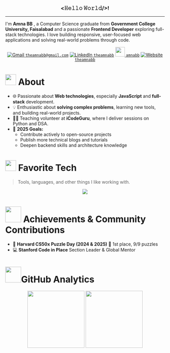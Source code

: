 <h3 align="center"> <𝙷𝚎𝚕𝚕𝚘 𝚆𝚘𝚛𝚕𝚍/>!</h3>

---

I'm **Amna BB** , a Computer Science graduate from **Government College University, Faisalabad**  and a passionate **Frontend Developer** exploring full-stack technologies. I love building responsive, user-focused web applications and solving real-world problems through code.

<div align="center">

[![Gmail](https://img.icons8.com/color/30/gmail-new.png) `theamnabb@gmail.com`](mailto:theamnabb@gmail.com)
[![LinkedIn](https://img.icons8.com/color/30/linkedin.png) `theamnabb`](https://www.linkedin.com/in/theamnabb)
[<img src="https://upload.wikimedia.org/wikipedia/commons/1/19/LeetCode_logo_black.png" height="30"/> `amnabb`](https://leetcode.com/u/amnabb/)
[![Website](https://img.icons8.com/color/30/domain.png) `theamnabb`](https://theamnabb.vercel.app/)

</div>


<h1 align="left"> <img src="https://media.giphy.com/media/ObNTw8Uzwy6KQ/giphy.gif" width="34px"> About </h1>



- 🌐 Passionate about **Web technologies**, especially **JavaScript** and **full-stack** development.
- 💡 Enthusiastic about **solving complex problems**, learning new tools, and building real-world projects.
- 👩‍🏫 Teaching volunteer at **iCodeGuru**, where I deliver sessions on Python and DSA.
- 🎯 **2025 Goals:**  
  - Contribute actively to open-source projects  
  - Publish more technical blogs and tutorials  
  - Deepen backend skills and architecture knowledge 

 <h1 align="left"> <img src="https://user-images.githubusercontent.com/74038190/212284087-bbe7e430-757e-4901-90bf-4cd2ce3e1852.gif" width="34px"> Favorite Tech</h1>

> Tools, languages, and other things I like working with.

<p align="center">
  <img src="https://skills.syvixor.com/api/icons?i=html,css,sass,tailwind,bootstrap,js,ts,react,reactrouter,flowbite,materialui,figma,nodejs,express,ejs,mongodb,firebase,python,streamlit,postman,git,github,vscode,vercel,netlify,notion,slack,trello,discord,canva" />
</p>


<h1 align="left"> <img src="https://media.giphy.com/media/v1.Y2lkPWVjZjA1ZTQ3eDhhbTRjY2s0dTN6eDAzdDZtcTUzNnNoajJsN2J0Y2RsdnVwMG15eiZlcD12MV9zdGlja2Vyc19zZWFyY2gmY3Q9cw/VHkcPj2kWye7EMgkrV/giphy.gif" width="50px"> Achievements & Community Contributions</h1>

- 🧠 **Harvard CS50x Puzzle Day (2024 & 2025)** 🥇 1st place, 9/9 puzzles
- 💻 **Stanford Code in Place**  Section Leader & Global Mentor

<h1><img src="https://media3.giphy.com/media/ZjtF698DrjHGcntUCB/giphy.gif" width="50px">GitHub Analytics</h1>

<p align="center">
<img height="180em" src="https://github-readme-stats.vercel.app/api?username=theamnabb&show_icons=true&theme=omni&include_all_commits=true&count_private=true"/>
<img height="180em" src="https://github-readme-stats.vercel.app/api/top-langs/?username=theamnabb&layout=compact&langs_count=8&theme=omni"/>
</p>
